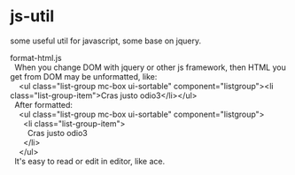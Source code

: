 # js-util
some useful util for javascript, some base on jquery.

format-html.js<br>
&nbsp;&nbsp;When you change DOM with jquery or other js framework, then HTML you get from DOM may be unformatted, like:<br>
&nbsp;&nbsp;&nbsp;&nbsp;&lt;ul class=&quot;list-group mc-box ui-sortable&quot; component=&quot;listgroup&quot;&gt;&lt;li class=&quot;list-group-item&quot;&gt;Cras justo odio3&lt;/li&gt;&lt;/ul&gt;<br>
&nbsp;&nbsp;After formatted:<br>
&nbsp;&nbsp;&nbsp;&nbsp;&lt;ul class=&quot;list-group mc-box ui-sortable&quot; component=&quot;listgroup&quot;&gt;<br>
&nbsp;&nbsp;&nbsp;&nbsp;&nbsp;&nbsp;&lt;li class=&quot;list-group-item&quot;&gt;<br>
&nbsp;&nbsp;&nbsp;&nbsp;&nbsp;&nbsp;&nbsp;&nbsp;Cras justo odio3<br>
&nbsp;&nbsp;&nbsp;&nbsp;&nbsp;&nbsp;&lt;/li&gt;<br>
&nbsp;&nbsp;&nbsp;&nbsp;&lt;/ul&gt;<br>
&nbsp;&nbsp;It's easy to read or edit in editor, like ace.
